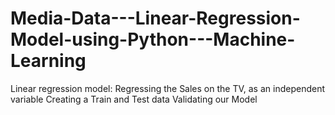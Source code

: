 # Media-Data---Linear-Regression-Model-using-Python---Machine-Learning

Linear regression model:
Regressing the Sales on the TV, as an independent variable
Creating a Train and Test data
Validating our Model
